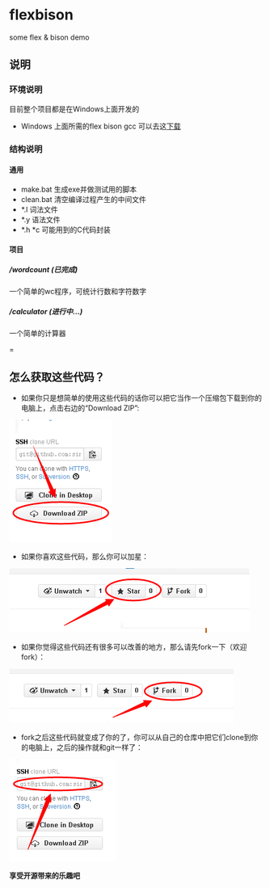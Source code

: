 #  flexbison

some flex &amp; bison demo

## 说明

### 环境说明

目前整个项目都是在Windows上面开发的

* Windows 上面所需的flex bison gcc 可以去这[下载](http://pan.baidu.com/s/1hqHt4OG)

### 结构说明

#### 通用
* make.bat 生成exe并做测试用的脚本
* clean.bat 清空编译过程产生的中间文件
* *.l 词法文件
* *.y 语法文件
* *.h *c 可能用到的C代码封装

#### 项目

##### /wordcount (已完成)

一个简单的wc程序，可统计行数和字符数字

##### /calculator (进行中...)

一个简单的计算器

=

## 怎么获取这些代码？

* 如果你只是想简单的使用这些代码的话你可以把它当作一个压缩包下载到你的电脑上，点击右边的“Download ZIP”:

![image](https://raw.githubusercontent.com/sintrb/forgithub/master/img/screenshots/githubdownloadzip.png)


* 如果你喜欢这些代码，那么你可以加星：

![image](https://raw.githubusercontent.com/sintrb/forgithub/master/img/screenshots/githubstart.png)

* 如果你觉得这些代码还有很多可以改善的地方，那么请先fork一下（欢迎fork）：

![image](https://raw.githubusercontent.com/sintrb/forgithub/master/img/screenshots/githubfork.png)

* fork之后这些代码就变成了你的了，你可以从自己的仓库中把它们clone到你的电脑上，之后的操作就和git一样了：

![image](https://raw.githubusercontent.com/sintrb/forgithub/master/img/screenshots/githubsshclone.png)

**享受开源带来的乐趣吧**


